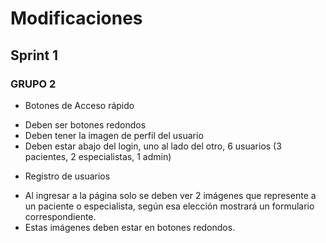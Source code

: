# Modificaciones

## Sprint 1
### GRUPO 2

* Botones de Acceso rápido
- Deben ser botones redondos
- Deben tener la imagen de perfil del usuario
- Deben estar abajo del login, uno al lado del otro, 6 usuarios (3 pacientes, 2 especialistas, 1 admin)

* Registro de usuarios
- Al ingresar a la página solo se deben ver 2 imágenes que represente a un paciente o especialista, según esa elección mostrará un formulario correspondiente.
- Estas imágenes deben estar en botones redondos.